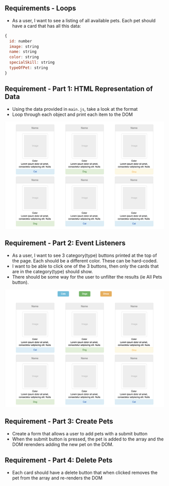 ## Requirements - Loops

- As a user, I want to see a listing of all available pets. Each pet should have a card that has all this data:
```javascript
{
  id: number
  image: string
  name: string
  color: string
  specialSkill: string
  typeOfPet: string
}
```

## Requirement - Part 1: HTML Representation of Data
- Using the data provided in `main.js`, take a look at the format
- Loop through each object and print each item to the DOM

![MockUp1](MockUp1.png)


## Requirement - Part 2: Event Listeners

- As a user, I want to see 3 category(type) buttons printed at the top of the page. Each should be a different color. These can be hard-coded.
- I want to be able to click one of the 3 buttons, then only the cards that are in the category(type) should show.
- There should be some way for the user to unfilter the results (ie All Pets button).

![MockUp](MockUp.png)

## Requirement - Part 3: Create Pets
- Create a form that allows a user to add pets with a submit button
- When the submit button is pressed, the pet is added to the array and the DOM rerenders adding the new pet on the DOM.

## Requirement - Part 4: Delete Pets
- Each card should have a delete button that when clicked removes the pet from the array and re-renders the DOM
